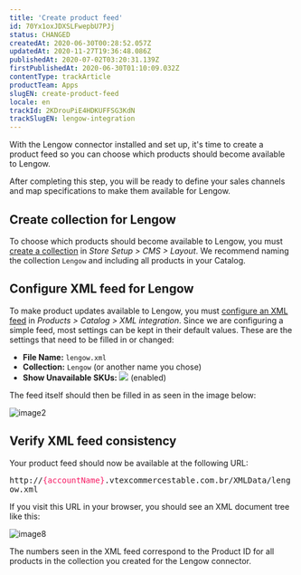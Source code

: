 ```yaml
---
title: 'Create product feed'
id: 70Yx1oxJDXSLFwepbU7PJj
status: CHANGED
createdAt: 2020-06-30T00:28:52.057Z
updatedAt: 2020-11-27T19:36:48.086Z
publishedAt: 2020-07-02T03:20:31.139Z
firstPublishedAt: 2020-06-30T01:10:09.032Z
contentType: trackArticle
productTeam: Apps
slugEN: create-product-feed
locale: en
trackId: 2KDrouPiE4HDKUFFSG3KdN
trackSlugEN: lengow-integration
---
```


With the Lengow connector installed and set up, it's time to create a product feed so you can choose which products should become available to Lengow. 

After completing this step, you will be ready to define your sales channels and map specifications to make them available for Lengow.

## Create collection for Lengow

To choose which products should become available to Lengow, you must [create a collection](https://help.vtex.com/en/tracks/catalog-101--5AF0XfnjfWeopIFBgs3LIQ/3moFonW33dgOYDrU21Z1X0) in *Store Setup > CMS > Layout*. We recommend naming the collection `Lengow` and including all products in your Catalog.

## Configure XML feed for Lengow

To make product updates available to Lengow, you must [configure an XML feed](https://help.vtex.com/en/tutorial/configuring-xml--tutorials_242) in *Products > Catalog > XML integration*. Since we are configuring a simple feed, most settings can be kept in their default values. These are the settings that need to be filled in or changed:

- **File Name:** `lengow.xml`
- **Collection:** `Lengow` (or another name you chose)
- **Show Unavailable SKUs:** <img src="https://images.ctfassets.net/alneenqid6w5/3tqaZgkyGMFRCdDIpQoU4v/ae419a4f9ff8c73c32964bcc8d3391f9/image3.png"/> (enabled)

The feed itself should then be filled in as seen in the image below:

![image2](//images.ctfassets.net/alneenqid6w5/2TuXQFVWgd7liQ7jSxYHDu/c46858cd6a536d3f3290bafe2e105724/image2.png)

## Verify XML feed consistency

Your product feed should now be available at the following URL:

<div><span style="font-family: Monospace; font-size: 14px">http://<span style="color: #F71963">{accountName}</span>.vtexcommercestable.com.br/XMLData/lengow.xml</span></div>

If you visit this URL in your browser, you should see an XML document tree like this:

![image8](//images.ctfassets.net/alneenqid6w5/7fBOjuxHDkRYtIoLPSnJcp/038cfb985ae364a3af5068ed5f69e489/image8.png)

The numbers seen in the XML feed correspond to the Product ID for all products in the collection you created for the Lengow connector.

